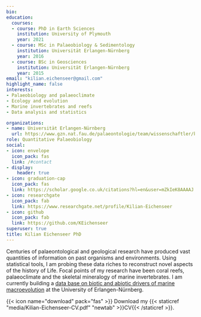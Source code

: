 ```yaml
---
bio: 
education:
  courses:
  - course: PhD in Earth Sciences
    institution: University of Plymouth
    year: 2021
  - course: MSc in Palaeobiology & Sedimentology
    institution: Universität Erlangen-Nürnberg
    year: 2016
  - course: BSc in Geosciences
    institution: Universität Erlangen-Nürnberg
    year: 2015
email: "kilian.eichenseer@gmail.com"
highlight_name: false
interests:
- Palaeobiology and palaeoclimate
- Ecology and evolution
- Marine invertebrates and reefs
- Data analysis and statistics

organizations:
- name: Universität Erlangen-Nürnberg
  url: https://www.gzn.nat.fau.de/palaeontologie/team/wissenschaftler/kilian-eichenseer/
role: Quantitative Palaeobiology
social:
- icon: envelope
  icon_pack: fas
  link: /#contact
- display:
    header: true
- icon: graduation-cap
  icon_pack: fas
  link: https://scholar.google.co.uk/citations?hl=en&user=mZkIeK8AAAAJ
- icon: researchgate
  icon_pack: fab
  link: https://www.researchgate.net/profile/Kilian-Eichenseer
- icon: github
  icon_pack: fab
  link: https://github.com/KEichenseer
superuser: true
title: Kilian Eichenseer PhD
---
```


Centuries of palaeontological and geological research have produced vast quantities of information on past organisms and environments. Using statistical tools, I am probing these data riches to reconstruct novel aspects of the history of Life. Focal points of my research have been coral reefs, palaeoclimate and the skeletal mineralogy of marine invertebrates. I am currently building a [data base on biotic and abiotic drivers of marine macroevolution](https://cnidaria.nat.uni-erlangen.de/evodrive/) at the University of Erlangen-Nürnberg.

{{< icon name="download" pack="fas" >}} Download my {{< staticref "media/Kilian-Eichenseer-CV.pdf" "newtab" >}}CV{{< /staticref >}}.
